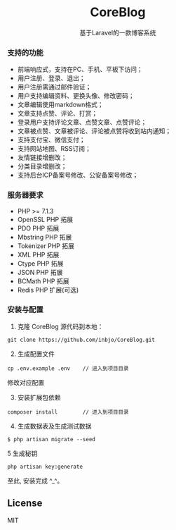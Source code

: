 <h1 align="center"> CoreBlog </h1>

<p align="center">基于Laravel的一款博客系统</p>

### 支持的功能
* 前端响应式，支持在PC、手机、平板下访问；
* 用户注册、登录、退出；
* 用户注册需通过邮件验证；
* 用户支持编辑资料、更换头像、修改密码；
* 文章编辑使用markdown格式；
* 文章支持点赞、评论、打赏；
* 登录用户支持评论文章、点赞文章、点赞评论；
* 文章被点赞、文章被评论、评论被点赞将收到站内通知；
* 支持支付宝、微信支付；
* 支持网站地图、RSS订阅；
* 友情链接增删改；
* 分类目录增删改；
* 支持后台ICP备案号修改、公安备案号修改；

### 服务器要求
* PHP >= 7.1.3
* OpenSSL PHP 拓展
* PDO PHP 拓展
* Mbstring PHP 拓展
* Tokenizer PHP 拓展
* XML PHP 拓展
* Ctype PHP 拓展
* JSON PHP 拓展
* BCMath PHP 拓展
* Redis PHP 扩展(可选)

### 安装与配置
1. 克隆 CoreBlog 源代码到本地：
```
git clone https://github.com/inbjo/CoreBlog.git
```

2. 生成配置文件
```
cp .env.example .env    // 进入到项目目录
```
修改对应配置

3. 安装扩展包依赖
```
composer install      	// 进入到项目目录
```

4. 生成数据表及生成测试数据
```
$ php artisan migrate --seed
```

5 生成秘钥
```
php artisan key:generate
```
至此, 安装完成 ^_^。

## License

MIT
